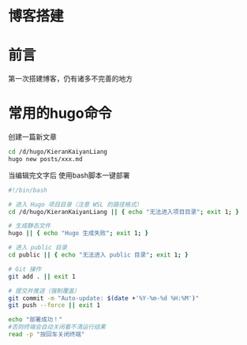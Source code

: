 # 博客搭建

# 前言
第一次搭建博客，仍有诸多不完善的地方

# 常用的hugo命令

创建一篇新文章
```bash
cd /d/hugo/KieranKaiyanLiang
hugo new posts/xxx.md
```
当编辑完文字后
使用bash脚本一键部署
```bash
#!/bin/bash

# 进入 Hugo 项目目录（注意 WSL 的路径格式）
cd /d/hugo/KieranKaiyanLiang || { echo "无法进入项目目录"; exit 1; }

# 生成静态文件
hugo || { echo "Hugo 生成失败"; exit 1; }

# 进入 public 目录
cd public || { echo "无法进入 public 目录"; exit 1; }

# Git 操作
git add . || exit 1

# 提交并推送（强制覆盖）
git commit -m "Auto-update: $(date +'%Y-%m-%d %H:%M')"
git push --force || exit 1

echo "部署成功！"
#否则终端会自动关闭看不清运行结果
read -p "按回车关闭终端"  
```
